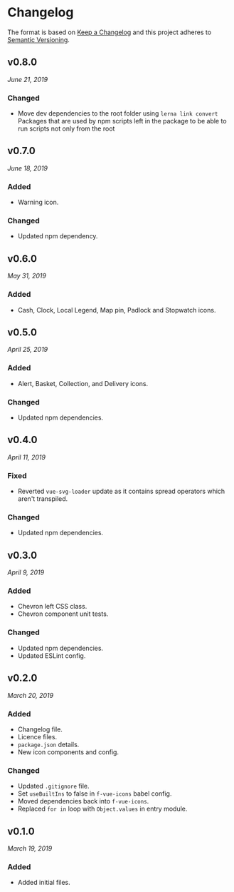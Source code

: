 # Changelog

The format is based on [Keep a Changelog](http://keepachangelog.com/en/1.0.0/)
and this project adheres to [Semantic Versioning](http://semver.org/spec/v2.0.0.html).


v0.8.0
------------------------------
*June 21, 2019*

### Changed
- Move dev dependencies to the root folder using `lerna link convert`
Packages that are used by npm scripts left in the package to be able to run scripts not only from the root


v0.7.0
------------------------------
*June 18, 2019*

### Added
- Warning icon.

### Changed
- Updated npm dependency.


v0.6.0
------------------------------
*May 31, 2019*

### Added
- Cash, Clock, Local Legend, Map pin, Padlock and Stopwatch icons.


v0.5.0
------------------------------
*April 25, 2019*

### Added
- Alert, Basket, Collection, and Delivery icons.

### Changed
- Updated npm dependencies.


v0.4.0
------------------------------
*April 11, 2019*

### Fixed
- Reverted `vue-svg-loader` update as it contains spread operators which aren't transpiled.

### Changed
- Updated npm dependencies.


v0.3.0
------------------------------
*April 9, 2019*

### Added
- Chevron left CSS class.
- Chevron component unit tests.

### Changed
- Updated npm dependencies.
- Updated ESLint config.


v0.2.0
------------------------------
*March 20, 2019*

### Added
- Changelog file.
- Licence files.
- `package.json` details.
- New icon components and config.

### Changed
- Updated `.gitignore` file.
- Set `useBuiltIns` to false in `f-vue-icons` babel config.
- Moved dependencies back into `f-vue-icons`.
- Replaced `for in` loop with `Object.values` in entry module.


v0.1.0
------------------------------
*March 19, 2019*

### Added
- Added initial files.
